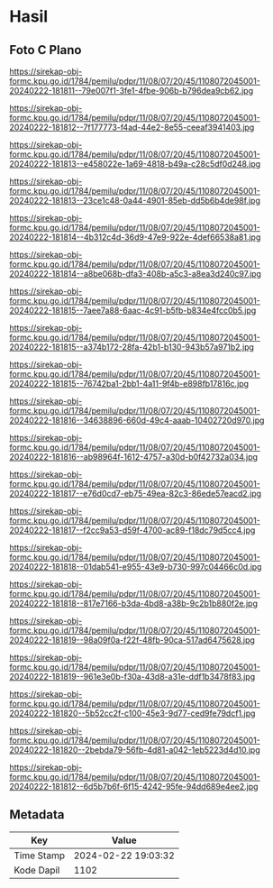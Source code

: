 # Hasil

## Foto C Plano

https://sirekap-obj-formc.kpu.go.id/1784/pemilu/pdpr/11/08/07/20/45/1108072045001-20240222-181811--79e007f1-3fe1-4fbe-906b-b796dea9cb62.jpg

https://sirekap-obj-formc.kpu.go.id/1784/pemilu/pdpr/11/08/07/20/45/1108072045001-20240222-181812--7f177773-f4ad-44e2-8e55-ceeaf3941403.jpg

https://sirekap-obj-formc.kpu.go.id/1784/pemilu/pdpr/11/08/07/20/45/1108072045001-20240222-181813--e458022e-1a69-4818-b49a-c28c5df0d248.jpg

https://sirekap-obj-formc.kpu.go.id/1784/pemilu/pdpr/11/08/07/20/45/1108072045001-20240222-181813--23ce1c48-0a44-4901-85eb-dd5b6b4de98f.jpg

https://sirekap-obj-formc.kpu.go.id/1784/pemilu/pdpr/11/08/07/20/45/1108072045001-20240222-181814--4b312c4d-36d9-47e9-922e-4def66538a81.jpg

https://sirekap-obj-formc.kpu.go.id/1784/pemilu/pdpr/11/08/07/20/45/1108072045001-20240222-181814--a8be068b-dfa3-408b-a5c3-a8ea3d240c97.jpg

https://sirekap-obj-formc.kpu.go.id/1784/pemilu/pdpr/11/08/07/20/45/1108072045001-20240222-181815--7aee7a88-6aac-4c91-b5fb-b834e4fcc0b5.jpg

https://sirekap-obj-formc.kpu.go.id/1784/pemilu/pdpr/11/08/07/20/45/1108072045001-20240222-181815--a374b172-28fa-42b1-b130-943b57a971b2.jpg

https://sirekap-obj-formc.kpu.go.id/1784/pemilu/pdpr/11/08/07/20/45/1108072045001-20240222-181815--76742ba1-2bb1-4a11-9f4b-e898fb17816c.jpg

https://sirekap-obj-formc.kpu.go.id/1784/pemilu/pdpr/11/08/07/20/45/1108072045001-20240222-181816--34638896-660d-49c4-aaab-10402720d970.jpg

https://sirekap-obj-formc.kpu.go.id/1784/pemilu/pdpr/11/08/07/20/45/1108072045001-20240222-181816--ab98964f-1612-4757-a30d-b0f42732a034.jpg

https://sirekap-obj-formc.kpu.go.id/1784/pemilu/pdpr/11/08/07/20/45/1108072045001-20240222-181817--e76d0cd7-eb75-49ea-82c3-86ede57eacd2.jpg

https://sirekap-obj-formc.kpu.go.id/1784/pemilu/pdpr/11/08/07/20/45/1108072045001-20240222-181817--f2cc9a53-d59f-4700-ac89-f18dc79d5cc4.jpg

https://sirekap-obj-formc.kpu.go.id/1784/pemilu/pdpr/11/08/07/20/45/1108072045001-20240222-181818--01dab541-e955-43e9-b730-997c04466c0d.jpg

https://sirekap-obj-formc.kpu.go.id/1784/pemilu/pdpr/11/08/07/20/45/1108072045001-20240222-181818--817e7166-b3da-4bd8-a38b-9c2b1b880f2e.jpg

https://sirekap-obj-formc.kpu.go.id/1784/pemilu/pdpr/11/08/07/20/45/1108072045001-20240222-181819--98a09f0a-f22f-48fb-90ca-517ad6475628.jpg

https://sirekap-obj-formc.kpu.go.id/1784/pemilu/pdpr/11/08/07/20/45/1108072045001-20240222-181819--961e3e0b-f30a-43d8-a31e-ddf1b3478f83.jpg

https://sirekap-obj-formc.kpu.go.id/1784/pemilu/pdpr/11/08/07/20/45/1108072045001-20240222-181820--5b52cc2f-c100-45e3-9d77-ced9fe79dcf1.jpg

https://sirekap-obj-formc.kpu.go.id/1784/pemilu/pdpr/11/08/07/20/45/1108072045001-20240222-181820--2bebda79-56fb-4d81-a042-1eb5223d4d10.jpg

https://sirekap-obj-formc.kpu.go.id/1784/pemilu/pdpr/11/08/07/20/45/1108072045001-20240222-181812--6d5b7b6f-6f15-4242-95fe-94dd689e4ee2.jpg


## Metadata

| Key        | Value               |
| ---------- | ------------------- |
| Time Stamp | 2024-02-22 19:03:32 |
| Kode Dapil | 1102                |



